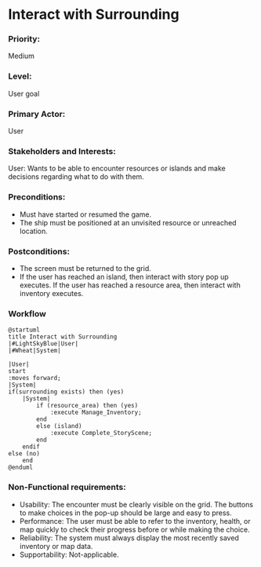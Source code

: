 # Interact with Surrounding

### Priority:
Medium
### Level:
User goal
### Primary Actor:
User

### Stakeholders and Interests:
<p>
User: Wants to be able to encounter resources or islands and
make decisions regarding what to do with them.</p>

### Preconditions:

<ul>
<li>Must have started or resumed the game. </li>
<li>The ship must be positioned at an unvisited resource or unreached location.</li>
</ul>

### Postconditions:

<ul>
<li>The screen must be returned to the grid.</li>
<li>If the user has reached an island, then interact with story pop up executes. If the user
has reached a resource area, then interact with inventory executes.</li>
</ul>

### Workflow
```PlantUML
@startuml
title Interact with Surrounding
|#LightSkyBlue|User|
|#Wheat|System|

|User|
start
:moves forward;
|System|
if(surrounding exists) then (yes)
    |System|
        if (resource_area) then (yes)
            :execute Manage_Inventory;
        end
        else (island)
            :execute Complete_StoryScene;
        end
    endif
else (no)
    end
@enduml
```

### Non-Functional requirements:
<ul>
<li>Usability: The encounter must be clearly visible on the grid. The buttons 
to make choices in the pop-up should be large and easy to press.</li>
<li>Performance: The user must be able to refer to the inventory, health, or map 
quickly to check their progress before or while making the choice.</li>
<li>Reliability: The system must always display the most recently saved 
inventory or map data.</li>
<li>Supportability: Not-applicable. </li>
</ul>
